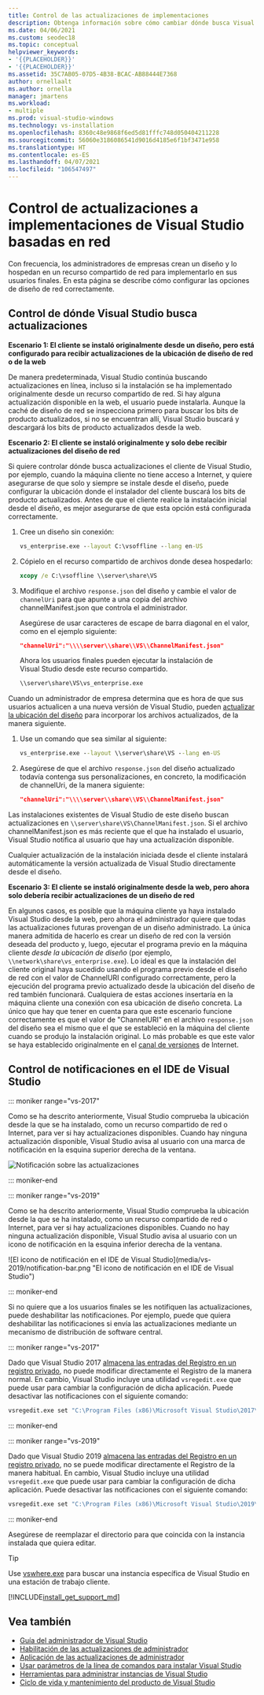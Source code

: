 ```yaml
---
title: Control de las actualizaciones de implementaciones
description: Obtenga información sobre cómo cambiar dónde busca Visual Studio una actualización cuando se instala desde una red.
ms.date: 04/06/2021
ms.custom: seodec18
ms.topic: conceptual
helpviewer_keywords:
- '{{PLACEHOLDER}}'
- '{{PLACEHOLDER}}'
ms.assetid: 35C7AB05-07D5-4B38-BCAC-AB88444E7368
author: ornellaalt
ms.author: ornella
manager: jmartens
ms.workload:
- multiple
ms.prod: visual-studio-windows
ms.technology: vs-installation
ms.openlocfilehash: 8360c48e9868f6ed5d81fffc748d050404211228
ms.sourcegitcommit: 56060e3186086541d9016d4185e6f1bf3471e958
ms.translationtype: HT
ms.contentlocale: es-ES
ms.lasthandoff: 04/07/2021
ms.locfileid: "106547497"
---
```

# <a name="control-updates-to-network-based-visual-studio-deployments"></a>Control de actualizaciones a implementaciones de Visual Studio basadas en red

Con frecuencia, los administradores de empresas crean un diseño y lo hospedan en un recurso compartido de red para implementarlo en sus usuarios finales. En esta página se describe cómo configurar las opciones de diseño de red correctamente. 

## <a name="controlling-where-visual-studio-looks-for-updates"></a>Control de dónde Visual Studio busca actualizaciones

**Escenario 1: El cliente se instaló originalmente desde un diseño, pero está configurado para recibir actualizaciones de la ubicación de diseño de red o de la web**

De manera predeterminada, Visual Studio continúa buscando actualizaciones en línea, incluso si la instalación se ha implementado originalmente desde un recurso compartido de red. Si hay alguna actualización disponible en la web, el usuario puede instalarla. Aunque la caché de diseño de red se inspecciona primero para buscar los bits de producto actualizados, si no se encuentran allí, Visual Studio buscará y descargará los bits de producto actualizados desde la web.

**Escenario 2: El cliente se instaló originalmente y solo debe recibir actualizaciones del diseño de red**

Si quiere controlar dónde busca actualizaciones el cliente de Visual Studio, por ejemplo, cuando la máquina cliente no tiene acceso a Internet, y quiere asegurarse de que solo y siempre se instale desde el diseño, puede configurar la ubicación donde el instalador del cliente buscará los bits de producto actualizados. Antes de que el cliente realice la instalación inicial desde el diseño, es mejor asegurarse de que esta opción está configurada correctamente. 

1. Cree un diseño sin conexión:

   ```cmd
   vs_enterprise.exe --layout C:\vsoffline --lang en-US
   ```

2. Cópielo en el recurso compartido de archivos donde desea hospedarlo:

   ```cmd
   xcopy /e C:\vsoffline \\server\share\VS
   ```

3. Modifique el archivo `response.json` del diseño y cambie el valor de `channelUri` para que apunte a una copia del archivo channelManifest.json que controla el administrador.

   Asegúrese de usar caracteres de escape de barra diagonal en el valor, como en el ejemplo siguiente:

   ```json
   "channelUri":"\\\\server\\share\\VS\\ChannelManifest.json"
   ```

   Ahora los usuarios finales pueden ejecutar la instalación de Visual Studio desde este recurso compartido.

   ```cmd
   \\server\share\VS\vs_enterprise.exe
   ```

Cuando un administrador de empresa determina que es hora de que sus usuarios actualicen a una nueva versión de Visual Studio, pueden [actualizar la ubicación del diseño](update-a-network-installation-of-visual-studio.md) para incorporar los archivos actualizados, de la manera siguiente.

1. Use un comando que sea similar al siguiente:

   ```cmd
   vs_enterprise.exe --layout \\server\share\VS --lang en-US
   ```

2. Asegúrese de que el archivo `response.json` del diseño actualizado todavía contenga sus personalizaciones, en concreto, la modificación de channelUri, de la manera siguiente:

   ```json
   "channelUri":"\\\\server\\share\\VS\\ChannelManifest.json"
   ```

Las instalaciones existentes de Visual Studio de este diseño buscan actualizaciones en `\\server\share\VS\ChannelManifest.json`. Si el archivo channelManifest.json es más reciente que el que ha instalado el usuario, Visual Studio notifica al usuario que hay una actualización disponible.

Cualquier actualización de la instalación iniciada desde el cliente instalará automáticamente la versión actualizada de Visual Studio directamente desde el diseño.

**Escenario 3: El cliente se instaló originalmente desde la web, pero ahora solo debería recibir actualizaciones de un diseño de red**

En algunos casos, es posible que la máquina cliente ya haya instalado Visual Studio desde la web, pero ahora el administrador quiere que todas las actualizaciones futuras provengan de un diseño administrado. La única manera admitida de hacerlo es crear un diseño de red con la versión deseada del producto y, luego, ejecutar el programa previo en la máquina cliente _desde la ubicación de diseño_ (por ejemplo, `\\network\share\vs_enterprise.exe`). Lo ideal es que la instalación del cliente original haya sucedido usando el programa previo desde el diseño de red con el valor de ChannelURI configurado correctamente, pero la ejecución del programa previo actualizado desde la ubicación del diseño de red también funcionará. Cualquiera de estas acciones insertaría en la máquina cliente una conexión con esa ubicación de diseño concreta. La único que hay que tener en cuenta para que este escenario funcione correctamente es que el valor de "ChannelURI" en el archivo `response.json` del diseño sea el mismo que el que se estableció en la máquina del cliente cuando se produjo la instalación original. Lo más probable es que este valor se haya establecido originalmente en el [canal de versiones](https://aka.ms/vs/16/release/channel) de Internet. 


## <a name="controlling-notifications-in-the-visual-studio-ide"></a>Control de notificaciones en el IDE de Visual Studio

::: moniker range="vs-2017"

Como se ha descrito anteriormente, Visual Studio comprueba la ubicación desde la que se ha instalado, como un recurso compartido de red o Internet, para ver si hay actualizaciones disponibles. Cuando hay ninguna actualización disponible, Visual Studio avisa al usuario con una marca de notificación en la esquina superior derecha de la ventana.

   ![Notificación sobre las actualizaciones](media/notification-flag.png)

::: moniker-end

::: moniker range="vs-2019&quot;

Como se ha descrito anteriormente, Visual Studio comprueba la ubicación desde la que se ha instalado, como un recurso compartido de red o Internet, para ver si hay actualizaciones disponibles. Cuando no hay ninguna actualización disponible, Visual Studio avisa al usuario con un icono de notificación en la esquina inferior derecha de la ventana.

   ![El icono de notificación en el IDE de Visual Studio](media/vs-2019/notification-bar.png &quot;El icono de notificación en el IDE de Visual Studio")

::: moniker-end

Si no quiere que a los usuarios finales se les notifiquen las actualizaciones, puede deshabilitar las notificaciones. Por ejemplo, puede que quiera deshabilitar las notificaciones si envía las actualizaciones mediante un mecanismo de distribución de software central.

::: moniker range="vs-2017"

Dado que Visual Studio 2017 [almacena las entradas del Registro en un registro privado](tools-for-managing-visual-studio-instances.md#editing-the-registry-for-a-visual-studio-instance), no puede modificar directamente el Registro de la manera normal. En cambio, Visual Studio incluye una utilidad `vsregedit.exe` que puede usar para cambiar la configuración de dicha aplicación. Puede desactivar las notificaciones con el siguiente comando:

```cmd
vsregedit.exe set "C:\Program Files (x86)\Microsoft Visual Studio\2017\Enterprise" HKCU ExtensionManager AutomaticallyCheckForUpdates2Override dword 0
```

::: moniker-end

::: moniker range="vs-2019"

Dado que Visual Studio 2019 [almacena las entradas del Registro en un registro privado](tools-for-managing-visual-studio-instances.md#editing-the-registry-for-a-visual-studio-instance), no se puede modificar directamente el Registro de la manera habitual. En cambio, Visual Studio incluye una utilidad `vsregedit.exe` que puede usar para cambiar la configuración de dicha aplicación. Puede desactivar las notificaciones con el siguiente comando:

```cmd
vsregedit.exe set "C:\Program Files (x86)\Microsoft Visual Studio\2019\Enterprise" HKCU ExtensionManager AutomaticallyCheckForUpdates2Override dword 0
```

::: moniker-end

Asegúrese de reemplazar el directorio para que coincida con la instancia instalada que quiera editar.

> [!TIP]
> Use [vswhere.exe](tools-for-managing-visual-studio-instances.md#detecting-existing-visual-studio-instances) para buscar una instancia específica de Visual Studio en una estación de trabajo cliente.

[!INCLUDE[install_get_support_md](includes/install_get_support_md.md)]

## <a name="see-also"></a>Vea también

* [Guía del administrador de Visual Studio](visual-studio-administrator-guide.md)
* [Habilitación de las actualizaciones de administrador](enabling-administrator-updates.md)
* [Aplicación de las actualizaciones de administrador](applying-administrator-updates.md)
* [Usar parámetros de la línea de comandos para instalar Visual Studio](use-command-line-parameters-to-install-visual-studio.md)
* [Herramientas para administrar instancias de Visual Studio](tools-for-managing-visual-studio-instances.md)
* [Ciclo de vida y mantenimiento del producto de Visual Studio](/visualstudio/releases/2019/servicing/)
